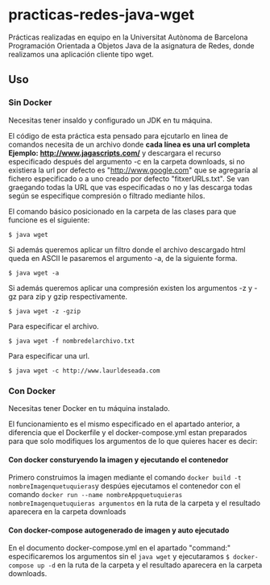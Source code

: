 # practicas-redes-java-wget
Prácticas realizadas en equipo en la Universitat Autònoma de Barcelona Programación Orientada a Objetos Java de la asignatura de Redes, donde realizamos una aplicación cliente tipo wget.

## Uso
### Sin Docker

Necesitas tener insaldo y configurado un JDK en tu máquina. 

El código de esta práctica esta pensado para ejcutarlo en linea de comandos necesita de un archivo donde **cada línea es una url completa Ejemplo: http://www.jagascripts.com/** y descargara el recurso especificado después del argumento -c en la carpeta downloads, si no existiera la url por defecto es "http://www.google.com" que se agregaría al fichero especificado o a uno creado por defecto "fitxerURLs.txt". Se van graegando todas la URL que vas especificadas o no y las descarga todas según se especifique compresión o filtrado mediante hilos. 

El comando básico posicionado en la carpeta de las clases para que funcione es el siguiente:

`$ java wget`

Si además queremos aplicar un filtro donde el archivo descargado html queda en ASCII le pasaremos el argumento -a, de la siguiente forma.

`$ java wget -a`

Si además queremos aplicar una compresión existen los argumentos -z y -gz para zip y gzip respectivamente.

`$ java wget -z -gzip`

Para especificar el archivo.

`$ java wget -f nombredelarchivo.txt`

Para especificar una url.

`$ java wget -c http://www.laurldeseada.com`

### Con Docker

Necesitas tener Docker en tu máquina instalado.

El funcionamiento es el mismo especificado en el apartado anterior, a diferencia que el Dockerfile y el docker-compose.yml estan preparados para que solo modifiques los argumentos de lo que quieres hacer es decir:

#### Con docker consturyendo la imagen y ejecutando el contenedor

Primero construimos la imagen mediante el comando `docker build -t nombreImagenquetuquieras`y despúes ejecutamos el contenedor con el comando `docker run --name nombreAppquetuquieras nombreImagenquetuquieras argumentos` en la ruta de la carpeta y el resultado aparecera en la carpeta downloads

#### Con docker-compose autogenerado de imagen y auto ejecutado

En el documento docker-compose.yml en el apartado "command:" especificaremos los argumentos sin el `java wget` y ejecutaramos `$ docker-compose up -d` en la ruta de la carpeta y el resultado aparecera en la carpeta downloads.






